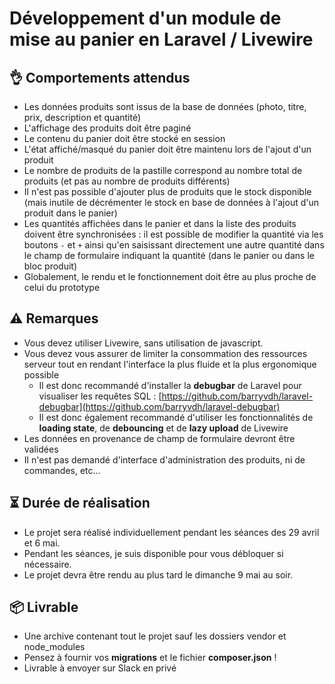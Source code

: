# Développement d'un module de mise au panier en Laravel / Livewire

## 👌 Comportements attendus

- Les données produits sont issus de la base de données (photo, titre, prix, description et quantité)
- L'affichage des produits doit être paginé
- Le contenu du panier doit être stocké en session
- L'état affiché/masqué du panier doit être maintenu lors de l'ajout d'un produit
- Le nombre de produits de la pastille correspond au nombre total de produits (et pas au nombre de produits différents)
- Il n'est pas possible d'ajouter plus de produits que le stock disponible (mais inutile de décrémenter le stock en base de données à l'ajout d'un produit dans le panier)
- Les quantités affichées dans le panier et dans la liste des produits doivent être synchronisées : il est possible de modifier la quantité via les boutons `-` et `+` ainsi qu'en saisissant directement une autre quantité dans le champ de formulaire indiquant la quantité (dans le panier ou dans le bloc produit)
- Globalement, le rendu et le fonctionnement doit être au plus proche de celui du prototype

## ⚠️ Remarques

- Vous devez utiliser Livewire, sans utilisation de javascript.
- Vous devez vous assurer de limiter la consommation des ressources serveur tout en rendant l'interface la plus fluide et la plus ergonomique possible
    - Il est donc recommandé d'installer la **debugbar** de Laravel pour visualiser les requêtes SQL : [https://github.com/barryvdh/laravel-debugbar](https://github.com/barryvdh/laravel-debugbar)
    - Il est donc également recommandé d'utiliser les fonctionnalités de **loading state**, de **debouncing** et de **lazy upload** de Livewire
- Les données en provenance de champ de formulaire devront être validées
- Il n'est pas demandé d'interface d'administration des produits, ni de commandes, etc...

## ⏳ Durée de réalisation

- Le projet sera réalisé individuellement pendant les séances des 29 avril et 6 mai.
- Pendant les séances, je suis disponible pour vous débloquer si nécessaire.
- Le projet devra être rendu au plus tard le dimanche 9 mai au soir.

## 📦 Livrable

- Une archive contenant tout le projet sauf les dossiers vendor et node_modules
- Pensez à fournir vos **migrations** et le fichier **composer.json** !
- Livrable à envoyer sur Slack en privé